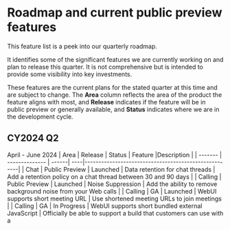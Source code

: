 # Roadmap and current public preview features

This feature list is a peek into our quarterly roadmap. <!--, and clones [our GitHub project](https://github.com/Azure/Communication/projects/1) --> 

It identifies some of the significant features we are currently working on and plan to release this quarter. <!--a rough timeframe for when you can expect to see them.--> It is not comprehensive but is intended to provide some visibility into key investments.

These features are the current plans for the stated quarter at this time and are subject to change. The **Area** column reflects the area of the product the feature aligns with most, and **Release**  indicates if the feature will be in public preview or generally available, and **Status** indicates where we are in the development cycle. <!-- Links are provided to Azure DevOps (ADO) tracking that is used internally by Microsoft.-->


## CY2024 Q2
April - June 2024
| Area    | Release        | Status  |  Feature |Description                                                |
| ------- | -------------- | ------| ----|------------------------------------------------------|
| Chat | Public Preview | Launched | Data retention for chat threads | Add a retention policy on a chat thread between 30 and 90 days |
| Calling | Public Preview | Launched | Noise Suppression | Add the ability to remove background noise from your Web calls |
| Calling | GA | Launched | WebUI supports short meeting URL | Use shortened meeting URLs to join meetings |
| Calling | GA | In Progress | WebUI supports short bundled external JavaScript | Officially be able to support a build that customers can use with a <script> tag |
| Calling | GA | Launched | Web UI Client-side Click to Call | Refined components in client side Click to call developer experience |
| Calling | GA | In Progress | Web UI In call notifications | This feature provides a better way to manage and render multiple notifications |
| Calling | GA | Planned | Web UI Soft mute | Enables for users to soft mute other users while in a call. |
| Calling | GA | Planned | Web UI Breakout Rooms | Enables Azure Communicatin Services side users to use breakout rooms while in Teams Interop based calls. |
| Calling | GA | Planned | Web UI Conference Coordinates | Enables conference coordinates to be surfaced (to join meetings) for Azure Communication Services users. |
| Calling | GA | Planned | Web UI Inbound Calling | Enables developers to listen for incoming calls |
| Calling | GA | Launched | Call Diagnostics | Enables developers to quickly understand and diagnose end user facing calling issues. |
| Calling | GA | Launched | Call Diagnostics with Microsoft Copilot | Developers can use Microsoft Copilot from within Call Diagnostics to understand end user issues and resolve quickly |


## CY2024 Q1
January - March 2024
| Area    | Release        | Status  |  Feature |Description                                                |
| ------- | -------------- | ------| ----|------------------------------------------------------|
| Teams Interoperability | GA | Launched | Calling Team queue/ auto attendant | Supports Teams click to call and contact center |
| Chat | GA | Launched | Access Token - Chat | Additional token scopes for secure conversations with permissions to prevent thread deletion and additional users from joining the conversation. |
| Chat | Public Preview | Launched | Data Retention | Data retention on chat threads to enable developers to set a 90 day retention period on chat threads. |
| Rooms | Public Preview | Launched | PSTN Dial Out from Rooms | Feature will allow users to dial out to a PSTN number from a Rooms call, if the capability is enabled for the Room through configuration. |
| Rooms | Public Preview | Launched | Soft mute Calling and Rooms SDK | Soft mute capability allows a user with Presenter or Organizer to mute any other user in the call. Muted user can unmute themselves if needed. |
| Calling | GA | Launched | Access Tokens - Calling | Additional token scopes for secure conversations with permissions to prevent thread deletion and additional users from joining the conversation. |
| Calling | GA | Planned | Video Constraints | Send video constraints using native SDK |
| Calling | GA | Planned | Call Info | ACS WebJS API that returns the current state of a call |
| Email | GA |Launched | Email SMTP | SMTP Support for email communication |
| Advanced Messaging | GA | Launched | WhatsApp | Ability for companies to communicate with end users via WhatsApp |
| Virtual Appointments | GA | Planned | Phone Conf Dial-In | Users can learn conference dial-in details for Microsft Teams meetings. |
| Virtual Appointments | GA | Planned | Local Recording Notification | Notify Microsoft Teams meeting participants, when someone starts local recording. |
| Virtual Appointments | GA | Launched | Image Download | Download images psoted in Microsoft Teams meetings. |
| Virtual Appointments | GA | Planned | File Download | Download files posted in Microsoft Teams meetings. |
| Virtual Appointments | GA | Planned | Spotlight | Spotlight users in Microsoft Teams meetings via UI Library |






